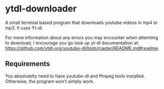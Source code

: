 # ytdl-downloader
A small terminal based program that downloads youtube videos in mp4 or mp3. It uses Yt-dl.

For more information about any errors you may encounter when attemting to download, I encourage you go look up yt-dl documentation at: https://github.com/ytdl-org/youtube-dl/blob/master/README.md#readme.

## Requirements
You absolutelty need to have youtube-dl and ffmpeg tools installed. Otherwise, the program won't simply work.
